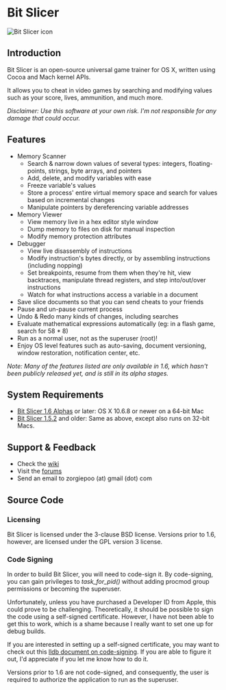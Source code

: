 # Bit Slicer
![Bit Slicer icon](https://dl.dropbox.com/u/10108199/bit_slicer/web_icon.png)

## Introduction
Bit Slicer is an open-source universal game trainer for OS X, written using Cocoa and Mach kernel APIs.

It allows you to cheat in video games by searching and modifying values such as your score, lives, ammunition, and much more.

*Disclaimer: Use this software at your own risk. I'm not responsible for any damage that could occur.*

## Features
* Memory Scanner
	* Search & narrow down values of several types: integers, floating-points, strings, byte arrays, and pointers
	* Add, delete, and modify variables with ease
	* Freeze variable's values
	* Store a process' entire virtual memory space and search for values based on incremental changes
	* Manipulate pointers by dereferencing variable addresses
* Memory Viewer
	* View memory live in a hex editor style window
	* Dump memory to files on disk for manual inspection
	* Modify memory protection attributes
* Debugger
	* View live disassembly of instructions
	* Modify instruction's bytes directly, or by assembling instructions (including nopping)
	* Set breakpoints, resume from them when they're hit, view backtraces, manipulate thread registers, and step into/out/over instructions
	* Watch for what instructions access a variable in a document
* Save slice documents so that you can send cheats to your friends
* Pause and un-pause current process
* Undo & Redo many kinds of changes, including searches
* Evaluate mathematical expressions automatically (eg: in a flash game, search for 58 * 8)
* Run as a normal user, not as the superuser (root)!
* Enjoy OS level features such as auto-saving, document versioning, window restoration, notification center, etc.

*Note: Many of the features listed are only available in 1.6, which hasn't been publicly released yet, and is still in its alpha stages.*


## System Requirements
* [Bit Slicer 1.6 Alphas](http://portingteam.com/topic/7976-16-alphas/) or later: OS X 10.6.8 or newer on a 64-bit Mac
* [Bit Slicer 1.5.2](http://dl.dropbox.com/u/10108199/Bit%20Slicer.zip) and older: Same as above, except also runs on 32-bit Macs.

## Support & Feedback
* Check the [wiki](/wiki)
* Visit the [forums](http://portingteam.com/forum/157-bit-slicer/)
* Send an email to zorgiepoo (at) gmail (dot) com

## Source Code
### Licensing
Bit Slicer is licensed under the 3-clause BSD license. Versions prior to 1.6, however, are licensed under the GPL version 3 license.

### Code Signing
In order to build Bit Slicer, you will need to code-sign it. By code-signing, you can gain privileges to *task_for_pid()* without adding procmod group permissions or becoming the superuser.

Unfortunately, unless you have purchased a Developer ID from Apple, this could prove to be challenging. Theoretically, it should be possible to sign the code using a self-signed certificate. However, I have not been able to get this to work, which is a shame because I really want to set one up for debug builds.

If you are interested in setting up a self-signed certificate, you may want to check out this [lldb document on code-signing](https://llvm.org/svn/llvm-project/lldb/trunk/docs/code-signing.txt). If you are able to figure it out, I'd appreciate if you let me know how to do it.

Versions prior to 1.6 are not code-signed, and consequently, the user is required to authorize the application to run as the superuser.
